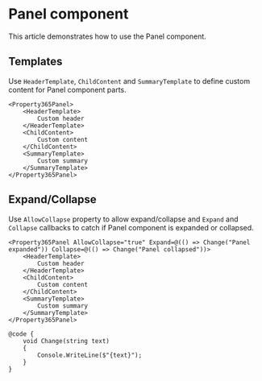 # Panel component
This article demonstrates how to use the Panel component.

## Templates
Use `HeaderTemplate`, `ChildContent` and `SummaryTemplate` to define custom content for Panel component parts.

```
<Property365Panel>
    <HeaderTemplate>
        Custom header
    </HeaderTemplate>
    <ChildContent>
        Custom content
    </ChildContent>
    <SummaryTemplate>
        Custom summary
    </SummaryTemplate>
</Property365Panel>
```

## Expand/Collapse
Use `AllowCollapse` property to allow expand/collapse and `Expand` and `Collapse` callbacks to catch if Panel component is expanded or collapsed.

```
<Property365Panel AllowCollapse="true" Expand=@(() => Change("Panel expanded")) Collapse=@(() => Change("Panel collapsed"))>
    <HeaderTemplate>
        Custom header
    </HeaderTemplate>
    <ChildContent>
        Custom content
    </ChildContent>
    <SummaryTemplate>
        Custom summary
    </SummaryTemplate>
</Property365Panel>

@code {
    void Change(string text)
    {
        Console.WriteLine($"{text}");
    }
}
```